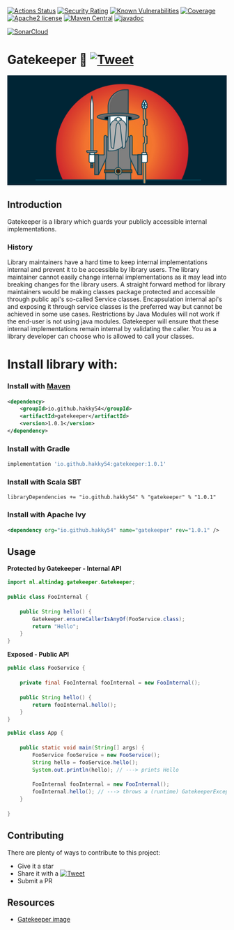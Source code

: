 [![Actions Status](https://github.com/Hakky54/gatekeeper/workflows/Build/badge.svg)](https://github.com/Hakky54/gatekeeper/actions)
[![Security Rating](https://sonarcloud.io/api/project_badges/measure?project=io.github.hakky54%3Agatekeeper&metric=security_rating)](https://sonarcloud.io/dashboard?id=io.github.hakky54%3Agatekeeper)
[![Known Vulnerabilities](https://snyk.io/test/github/Hakky54/gatekeeper/badge.svg)](https://snyk.io/test/github/Hakky54/gatekeeper)
[![Coverage](https://sonarcloud.io/api/project_badges/measure?project=io.github.hakky54%3Agatekeeper&metric=coverage)](https://sonarcloud.io/dashboard?id=io.github.hakky54%3Agatekeeper)
[![Apache2 license](https://img.shields.io/badge/license-Aache2.0-blue.svg)](https://github.com/Hakky54/gatekeeper/blob/master/LICENSE)
[![Maven Central](https://maven-badges.herokuapp.com/maven-central/io.github.hakky54/gatekeeper/badge.svg)](https://mvnrepository.com/artifact/io.github.hakky54/gatekeeper)
[![javadoc](https://javadoc.io/badge2/io.github.hakky54/gatekeeper/javadoc.svg)](https://javadoc.io/doc/io.github.hakky54/gatekeeper)

[![SonarCloud](https://sonarcloud.io/images/project_badges/sonarcloud-white.svg)](https://sonarcloud.io/dashboard?id=io.github.hakky54%3Agatekeeper)

# Gatekeeper 🔐 [![Tweet](https://img.shields.io/twitter/url/http/shields.io.svg?style=social)](https://twitter.com/intent/tweet?text=Easily%20protect%20your%20publicly%20accessible%20internal%20implementations%20with%20Gatekeeper&url=https://github.com/Hakky54/gatekeeper&via=hakky541&hashtags=security,developer,java,gatekeeper)
![braces-clipart-punctuation-6-original](img/gatekeepers.jpg)

## Introduction
Gatekeeper is a library which guards your publicly accessible internal implementations.

### History
Library maintainers have a hard time to keep internal implementations internal and prevent it to be accessible by library users.
The library maintainer cannot easily change internal implementations as it may lead into breaking changes for the library users.
A straight forward method for library maintainers would be making classes package protected and accessible through public api's so-called Service classes.
Encapsulation internal api's and exposing it through service classes is the preferred way but cannot be achieved in some use cases. Restrictions by Java Modules will not work if the end-user is not using java modules.
Gatekeeper will ensure that these internal implementations remain internal by validating the caller. You as a library developer can choose who is allowed to call your classes.

# Install library with:
### Install with [Maven](https://mvnrepository.com/artifact/io.github.hakky54/gatekeeper)
```xml
<dependency>
    <groupId>io.github.hakky54</groupId>
    <artifactId>gatekeeper</artifactId>
    <version>1.0.1</version>
</dependency>
```
### Install with Gradle
```groovy
implementation 'io.github.hakky54:gatekeeper:1.0.1'
```
### Install with Scala SBT
```
libraryDependencies += "io.github.hakky54" % "gatekeeper" % "1.0.1"
```
### Install with Apache Ivy
```xml
<dependency org="io.github.hakky54" name="gatekeeper" rev="1.0.1" />
```

## Usage
**Protected by Gatekeeper - Internal API**
```java
import nl.altindag.gatekeeper.Gatekeeper;

public class FooInternal {

    public String hello() {
        Gatekeeper.ensureCallerIsAnyOf(FooService.class);
        return "Hello";
    }
}
```
**Exposed - Public API**
```java
public class FooService {
    
    private final FooInternal fooInternal = new FooInternal();

    public String hello() {
        return fooInternal.hello();
    }
}
```
```java
public class App {

    public static void main(String[] args) {
        FooService fooService = new FooService();
        String hello = fooService.hello();
        System.out.println(hello); // ---> prints Hello
        
        FooInternal fooInternal = new FooInternal();
        fooInternal.hello(); // ---> throws a (runtime) GatekeeperException with an explaining message
    }
    
}
```
## Contributing

There are plenty of ways to contribute to this project:

* Give it a star
* Share it with a [![Tweet](https://img.shields.io/twitter/url/http/shields.io.svg?style=social)](https://twitter.com/intent/tweet?text=Easily%20protect%20your%20publicly%20accessible%20internal%20implementations%20with%20Gatekeeper&url=https://github.com/Hakky54/gatekeeper&via=hakky541&hashtags=security,developer,java,gatekeeper)
* Submit a PR

## Resources
- [Gatekeeper image](https://innovationcloud.com/blog/the-gatekeepers-heavy-burden-of-decision-making-explained.html)